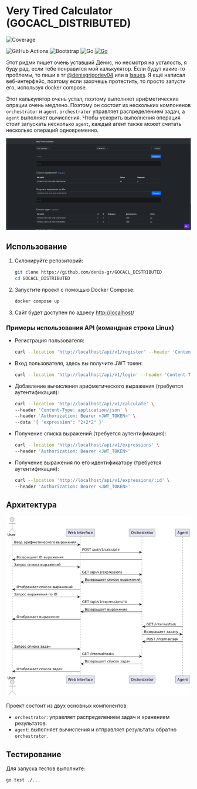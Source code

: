 # Very Tired Calculator  (GOCACL_DISTRIBUTED)
![Coverage](https://img.shields.io/badge/Coverage-70.7%25-brightgreen)

![GitHub Actions](https://img.shields.io/badge/github%20actions-%232671E5.svg?logo=githubactions&logoColor=white&style=flat)
![Bootstrap](https://img.shields.io/badge/bootstrap-%238511FA.svg?logo=bootstrap&logoColor=white&style=flat)
![Go](https://img.shields.io/badge/go-%2300ADD8.svg?&logo=go&logoColor=whitee&style=flat)
[![Go](https://github.com/denis-gr/GOCACL_DISTRIBUTED/actions/workflows/go.yml/badge.svg)](https://github.com/denis-gr/GOCACL_DISTRIBUTED/actions/workflows/go.yml)

Этот ридми пишет очень уставший Денис, но несмотря на усталость, я буду рад, если тебе понравится мой калькулятор. Если будут какие-то проблемы, то пиши в тг [@denisgrigoriev04](https://t.me/denisgrigoriev04) или в [Issues](https://github.com/denis-gr/GOCACL_DISTRIBUTED/issues). Я ещё написал веб-интерфейс, поэтому если захочешь протестить, то просто запусти его, используя docker compose.

Этот калькулятор очень устал, поэтому выполняет арифметические опрации очень медлено. Поэтому он состоит из нескольких компоненов `orchestrator` и `agent`. `orchestrator` управляет распределением задач, а `agent` выполняет вычисления. Чтобы ускорить выполнения операция стоит запускать несколько `agent`, каждый агент также может считать несколько операций одновременно.


![Вид сайта](NoGo/image.png)


## Использование

1. Склонируйте репозиторий:
   ```sh
   git clone https://github.com/denis-gr/GOCACL_DISTRIBUTED
   cd GOCACL_DISTRIBUTED
   ```

2. Запустите проект с помощью Docker Compose:
   ```sh
   docker compose up
   ```

3. Сайт будет доступен по адресу [http://localhost/](http://localhost/)


### Примеры использования API (командная строка Linux)

- Регистрация пользователя:
  ```sh
  curl --location 'http://localhost/api/v1/register' --header 'Content-Type: application/json' --data '{ "login": "user", "password": "password" }'
  ```

- Вход пользователя, здесь вы получите JWT токен:
  ```sh
  curl --location 'http://localhost/api/v1/login' --header 'Content-Type: application/json' --data '{ "login": "user", "password": "password" }'
  ```

- Добавление вычисления арифметического выражения (требуется аутентификация):
  ```sh
  curl --location 'http://localhost/api/v1/calculate' \
  --header 'Content-Type: application/json' \
  --header 'Authorization: Bearer <JWT_TOKEN>' \
  --data '{ "expression": "2+2*2" }'
  ```

- Получение списка выражений (требуется аутентификация):
  ```sh
  curl --location 'http://localhost/api/v1/expressions' \
  --header 'Authorization: Bearer <JWT_TOKEN>'
  ```

- Получение выражения по его идентификатору (требуется аутентификация):
  ```sh
  curl --location 'http://localhost/api/v1/expressions/:id' \
  --header 'Authorization: Bearer <JWT_TOKEN>'
  ```

## Архитектура


![Диаграмма взаимодействия сервисов](NoGo/diagram.png)

Проект состоит из двух основных компонентов:
- `orchestrator`: управляет распределением задач и хранением результатов.
- `agent`: выполняет вычисления и отправляет результаты обратно `orchestrator`.


## Тестирование

Для запуска тестов выполните:
```sh
go test ./...
```
